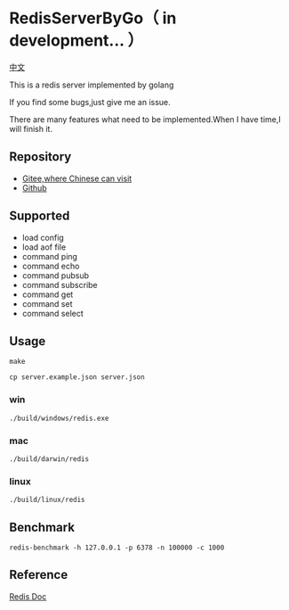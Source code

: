 # RedisServerByGo（ in development... ）

[中文](/Readme_CN.md)

This is a redis server implemented by golang

If you find some bugs,just give me an issue.

There are many features what need to be implemented.When I have time,I will finish it.

## Repository

- [Gitee,where Chinese can visit](https://gitee.com/waterloocode/redisbygo)
- [Github](https://github.com/ccb1900/redisbygo)

## Supported

- load config
- load aof file
- command ping
- command echo
- command pubsub
- command subscribe
- command get
- command set
- command select

## Usage

```shell
make
```

```shell
cp server.example.json server.json
```

### win

```shell
./build/windows/redis.exe
```

### mac

```shell
./build/darwin/redis
```

### linux

```shell
./build/linux/redis
```

## Benchmark

```shell
redis-benchmark -h 127.0.0.1 -p 6378 -n 100000 -c 1000
```

## Reference

[Redis Doc](https://redis.io/documentation)